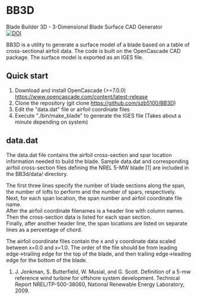 BB3D
====
Blade Builder 3D - 3-Dimensional Blade Surface CAD Generator  
[![DOI](https://zenodo.org/badge/DOI/10.5281/zenodo.1186451.svg)](http://dx.doi.org/10.5281/zenodo.1186451)

BB3D is a utility to generate a surface model of a blade based on a table of cross-sectional airfoil data. The code is built on the OpenCascade CAD package. The surface model is exported as an IGES file.

Quick start
-----------
1. Download and install OpenCascade (>=7.0.0) https://www.opencascade.com/content/latest-release
2. Clone the repository (git clone https://github.com/szb5100/BB3D)
3. Edit the "data.dat" file or airfoil coordinate files
4. Execute "./bin/make_blade" to generate the IGES file (Takes about a minute depending on system)

data.dat
--------
The data.dat file contains the airfoil cross-section and spar location information needed to build the blade. Sample data.dat and corresponding airfoil cross-section files defining the NREL 5-MW blade [1] are included in the BB3d/data/ directory.

The first three lines specify the number of blade sections along the span, the number of lofts to perform and the number of spars, respectively.  
Next, for each span location, the span number and airfoil coordinate file name.  
After the airfoil coordinate filenames is a header line with column names.  
Then the cross-section data is listed for each span section.  
Finally, after another header line, the span locations are listed on separate lines as a percentage of chord.

The airfoil coordinate files contain the x and y coordinate data scaled between x=0.0 and x=1.0. The order of the file should be from leading edge->trailing edge for the top of the blade, and then trailing edge->leading edge for the bottom of the blade.

1. J. Jonkman, S. Butterfield, W. Musial, and G. Scott. Definition of a 5-mw reference wind turbine for offshore system development. Technical Report NREL/TP-500-38060, National Renewable Energy Laboratory, 2009. 
